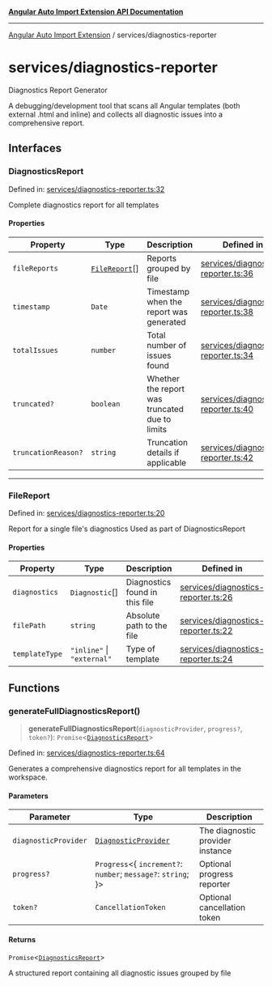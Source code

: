 [**Angular Auto Import Extension API Documentation**](../README.md)

***

[Angular Auto Import Extension](../README.md) / services/diagnostics-reporter

# services/diagnostics-reporter

Diagnostics Report Generator

A debugging/development tool that scans all Angular templates (both external .html and inline)
and collects all diagnostic issues into a comprehensive report.

## Interfaces

### DiagnosticsReport

Defined in: [services/diagnostics-reporter.ts:32](https://github.com/ngx-rock/vscode-angular-auto-import/blob/main/src/services/diagnostics-reporter.ts#L32)

Complete diagnostics report for all templates

#### Properties

| Property | Type | Description | Defined in |
| ------ | ------ | ------ | ------ |
| <a id="filereports"></a> `fileReports` | [`FileReport`](#filereport)[] | Reports grouped by file | [services/diagnostics-reporter.ts:36](https://github.com/ngx-rock/vscode-angular-auto-import/blob/main/src/services/diagnostics-reporter.ts#L36) |
| <a id="timestamp"></a> `timestamp` | `Date` | Timestamp when the report was generated | [services/diagnostics-reporter.ts:38](https://github.com/ngx-rock/vscode-angular-auto-import/blob/main/src/services/diagnostics-reporter.ts#L38) |
| <a id="totalissues"></a> `totalIssues` | `number` | Total number of issues found | [services/diagnostics-reporter.ts:34](https://github.com/ngx-rock/vscode-angular-auto-import/blob/main/src/services/diagnostics-reporter.ts#L34) |
| <a id="truncated"></a> `truncated?` | `boolean` | Whether the report was truncated due to limits | [services/diagnostics-reporter.ts:40](https://github.com/ngx-rock/vscode-angular-auto-import/blob/main/src/services/diagnostics-reporter.ts#L40) |
| <a id="truncationreason"></a> `truncationReason?` | `string` | Truncation details if applicable | [services/diagnostics-reporter.ts:42](https://github.com/ngx-rock/vscode-angular-auto-import/blob/main/src/services/diagnostics-reporter.ts#L42) |

***

### FileReport

Defined in: [services/diagnostics-reporter.ts:20](https://github.com/ngx-rock/vscode-angular-auto-import/blob/main/src/services/diagnostics-reporter.ts#L20)

Report for a single file's diagnostics
 Used as part of DiagnosticsReport

#### Properties

| Property | Type | Description | Defined in |
| ------ | ------ | ------ | ------ |
| <a id="diagnostics"></a> `diagnostics` | `Diagnostic`[] | Diagnostics found in this file | [services/diagnostics-reporter.ts:26](https://github.com/ngx-rock/vscode-angular-auto-import/blob/main/src/services/diagnostics-reporter.ts#L26) |
| <a id="filepath"></a> `filePath` | `string` | Absolute path to the file | [services/diagnostics-reporter.ts:22](https://github.com/ngx-rock/vscode-angular-auto-import/blob/main/src/services/diagnostics-reporter.ts#L22) |
| <a id="templatetype"></a> `templateType` | `"inline"` \| `"external"` | Type of template | [services/diagnostics-reporter.ts:24](https://github.com/ngx-rock/vscode-angular-auto-import/blob/main/src/services/diagnostics-reporter.ts#L24) |

## Functions

### generateFullDiagnosticsReport()

> **generateFullDiagnosticsReport**(`diagnosticProvider`, `progress?`, `token?`): `Promise`\<[`DiagnosticsReport`](#diagnosticsreport)\>

Defined in: [services/diagnostics-reporter.ts:64](https://github.com/ngx-rock/vscode-angular-auto-import/blob/main/src/services/diagnostics-reporter.ts#L64)

Generates a comprehensive diagnostics report for all templates in the workspace.

#### Parameters

| Parameter | Type | Description |
| ------ | ------ | ------ |
| `diagnosticProvider` | [`DiagnosticProvider`](../providers/diagnostics.md#diagnosticprovider) | The diagnostic provider instance |
| `progress?` | `Progress`\<\{ `increment?`: `number`; `message?`: `string`; \}\> | Optional progress reporter |
| `token?` | `CancellationToken` | Optional cancellation token |

#### Returns

`Promise`\<[`DiagnosticsReport`](#diagnosticsreport)\>

A structured report containing all diagnostic issues grouped by file
